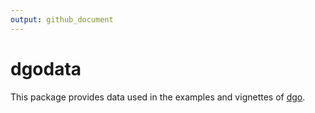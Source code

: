 ```yaml
---
output: github_document
---
```


# dgodata

This package provides data used in the examples and vignettes of
[dgo](https://jamesdunham.github.io/dgo).

